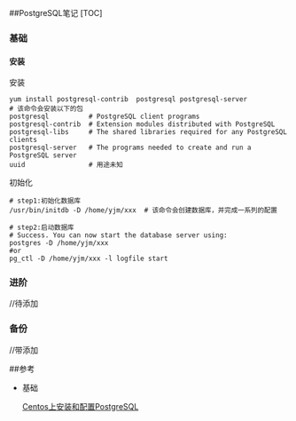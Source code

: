 ##PostgreSQL笔记
[TOC]

### 基础

#### 安装

安装

```shell
yum install postgresql-contrib  postgresql postgresql-server
# 该命令会安装以下的包
postgresql        	# PostgreSQL client programs 
postgresql-contrib  # Extension modules distributed with PostgreSQL
postgresql-libs     # The shared libraries required for any PostgreSQL clients 
postgresql-server   # The programs needed to create and run a PostgreSQL server
uuid             	# 用途未知  
```

初始化

```shell
# step1:初始化数据库
/usr/bin/initdb -D /home/yjm/xxx  # 该命令会创建数据库，并完成一系列的配置

# step2:启动数据库
# Success. You can now start the database server using:
postgres -D /home/yjm/xxx
#or
pg_ctl -D /home/yjm/xxx -l logfile start
```

### 进阶

//待添加

### 备份

//带添加

 ##参考

- 基础

  [Centos上安装和配置PostgreSQL](http://www.linuxidc.com/Linux/2016-09/135538.htm)